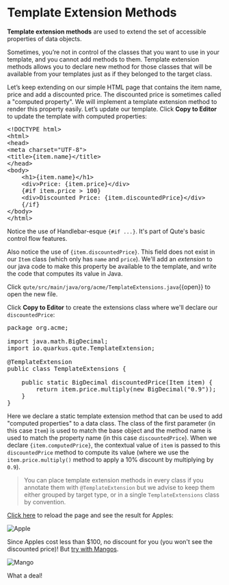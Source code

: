 # Template Extension Methods

**Template extension methods** are used to extend the set of accessible properties of data objects.

Sometimes, you’re not in control of the classes that you want to use in your template, and you cannot add methods to them. Template extension methods allows you to declare new method for those classes that will be available from your templates just as if they belonged to the target class.

Let’s keep extending on our simple HTML page that contains the item name, price and add a discounted price. The discounted price is sometimes called a "computed property". We will implement a template extension method to render this property easily. Let’s update our template. Click **Copy to Editor** to update the template with computed properties:

<pre class="file" data-filename="./qute/src/main/resources/templates/ItemResource/item.html" data-target="replace">
&lt;!DOCTYPE html&gt;
&lt;html&gt;
&lt;head&gt;
&lt;meta charset=&quot;UTF-8&quot;&gt;
&lt;title&gt;{item.name}&lt;/title&gt;
&lt;/head&gt;
&lt;body&gt;
    &lt;h1&gt;{item.name}&lt;/h1&gt;
    &lt;div&gt;Price: {item.price}&lt;/div&gt;
    {#if item.price &gt; 100}
    &lt;div&gt;Discounted Price: {item.discountedPrice}&lt;/div&gt;
    {/if}
&lt;/body&gt;
&lt;/html&gt;
</pre>

Notice the use of Handlebar-esque `{#if ...}`. It's part of Qute's basic control flow features.

Also notice the use of `{item.discountedPrice}`. This field does not exist in our `Item` class (which only has `name` and `price`). We'll add an _extension_ to our java code to make this property be available to the template, and write the code that computes its value in Java.

Click `qute/src/main/java/org/acme/TemplateExtensions.java`{{open}} to open the new file.

Click **Copy to Editor** to create the extensions class where we'll declare our `discountedPrice`:

<pre class="file" data-filename="./qute/src/main/java/org/acme/TemplateExtensions.java" data-target="replace">
package org.acme;

import java.math.BigDecimal;
import io.quarkus.qute.TemplateExtension;

@TemplateExtension
public class TemplateExtensions {

    public static BigDecimal discountedPrice(Item item) {
        return item.price.multiply(new BigDecimal("0.9"));
    }
}
</pre>

Here we declare a static template extension method that can be used to add "computed properties" to a data class. The class of the first parameter (in this case `Item`) is used to match the base object and the method name is used to match the property name (in this case `discountedPrice`). When we declare `{item.computedPrice}`, the contextual value of `item` is passed to this `discountedPrice` method to compute its value (where we use the `item.price.multiply()` method to apply a 10% discount by multiplying by `0.9`).

> You can place template extension methods in every class if you annotate them with `@TemplateExtension` but we advise to keep them either grouped by target type, or in a single `TemplateExtensions` class by convention.

[Click here](https://[[CLIENT_SUBDOMAIN]]-8080-[[KATACODA_HOST]].environments.katacoda.com/item/1) to reload the page and see the result for Apples:

![Apple](/openshift/assets/middleware/quarkus/qute-apple.png)

Since Apples cost less than $100, no discount for you (you won't see the discounted price)! But [try with Mangos](https://[[CLIENT_SUBDOMAIN]]-8080-[[KATACODA_HOST]].environments.katacoda.com/item/4).

![Mango](/openshift/assets/middleware/quarkus/qute-mango.png)

What a deal!

